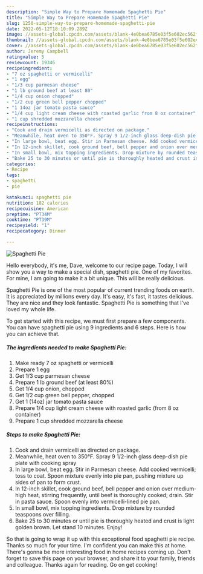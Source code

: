 ```yaml
---
description: "Simple Way to Prepare Homemade Spaghetti Pie"
title: "Simple Way to Prepare Homemade Spaghetti Pie"
slug: 1250-simple-way-to-prepare-homemade-spaghetti-pie
date: 2022-05-12T18:10:09.289Z
image: //assets-global.cpcdn.com/assets/blank-4e0bea6785e03f5e602ec562f230caae08da540cada707380b4fe1bbebba43da.png
thumbnail: //assets-global.cpcdn.com/assets/blank-4e0bea6785e03f5e602ec562f230caae08da540cada707380b4fe1bbebba43da.png
cover: //assets-global.cpcdn.com/assets/blank-4e0bea6785e03f5e602ec562f230caae08da540cada707380b4fe1bbebba43da.png
author: Jeremy Campbell
ratingvalue: 5
reviewcount: 19346
recipeingredient:
- "7 oz spaghetti or vermicelli"
- "1 egg"
- "1/3 cup parmesan cheese"
- "1 lb ground beef at least 80"
- "1/4 cup onion chopped"
- "1/2 cup green bell pepper chopped"
- "1 14oz jar tomato pasta sauce"
- "1/4 cup light cream cheese with roasted garlic from 8 oz container"
- "1 cup shredded mozzarella cheese"
recipeinstructions:
- "Cook and drain vermicelli as directed on package."
- "Meanwhile, heat oven to 350°F. Spray 9 1/2-inch glass deep-dish pie plate with cooking spray"
- "In large bowl, beat egg. Stir in Parmesan cheese. Add cooked vermicelli; toss to coat. Spoon mixture evenly into pie pan, pushing mixture up sides of pan to form crust."
- "In 12-inch skillet, cook ground beef, bell pepper and onion over medium-high heat, stirring frequently, until beef is thoroughly cooked; drain. Stir in pasta sauce. Spoon evenly into vermicelli-lined pie pan."
- "In small bowl, mix topping ingredients. Drop mixture by rounded teaspoons over filling."
- "Bake 25 to 30 minutes or until pie is thoroughly heated and crust is light golden brown. Let stand 10 minutes. Enjoy!"
categories:
- Recipe
tags:
- spaghetti
- pie

katakunci: spaghetti pie 
nutrition: 182 calories
recipecuisine: American
preptime: "PT34M"
cooktime: "PT39M"
recipeyield: "1"
recipecategory: Dinner

---
```



![Spaghetti Pie](//assets-global.cpcdn.com/assets/blank-4e0bea6785e03f5e602ec562f230caae08da540cada707380b4fe1bbebba43da.png)

Hello everybody, it's me, Dave, welcome to our recipe page. Today, I will show you a way to make a special dish, spaghetti pie. One of my favorites. For mine, I am going to make it a bit unique. This will be really delicious.

Spaghetti Pie is one of the most popular of current trending foods on earth. It is appreciated by millions every day. It's easy, it's fast, it tastes delicious. They are nice and they look fantastic. Spaghetti Pie is something that I've loved my whole life.




To get started with this recipe, we must first prepare a few components. You can have spaghetti pie using 9 ingredients and 6 steps. Here is how you can achieve that.

<!--inarticleads1-->

##### The ingredients needed to make Spaghetti Pie:

1. Make ready 7 oz spaghetti or vermicelli
1. Prepare 1 egg
1. Get 1/3 cup parmesan cheese
1. Prepare 1 lb ground beef (at least 80%)
1. Get 1/4 cup onion, chopped
1. Get 1/2 cup green bell pepper, chopped
1. Get 1 (14oz) jar tomato pasta sauce
1. Prepare 1/4 cup light cream cheese with roasted garlic (from 8 oz container)
1. Prepare 1 cup shredded mozzarella cheese




<!--inarticleads2-->

##### Steps to make Spaghetti Pie:

1. Cook and drain vermicelli as directed on package.
1. Meanwhile, heat oven to 350°F. Spray 9 1/2-inch glass deep-dish pie plate with cooking spray
1. In large bowl, beat egg. Stir in Parmesan cheese. Add cooked vermicelli; toss to coat. Spoon mixture evenly into pie pan, pushing mixture up sides of pan to form crust.
1. In 12-inch skillet, cook ground beef, bell pepper and onion over medium-high heat, stirring frequently, until beef is thoroughly cooked; drain. Stir in pasta sauce. Spoon evenly into vermicelli-lined pie pan.
1. In small bowl, mix topping ingredients. Drop mixture by rounded teaspoons over filling.
1. Bake 25 to 30 minutes or until pie is thoroughly heated and crust is light golden brown. Let stand 10 minutes. Enjoy!




So that is going to wrap it up with this exceptional food spaghetti pie recipe. Thanks so much for your time. I'm confident you can make this at home. There's gonna be more interesting food in home recipes coming up. Don't forget to save this page on your browser, and share it to your family, friends and colleague. Thanks again for reading. Go on get cooking!
